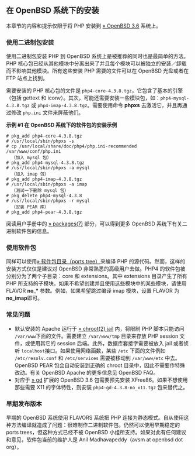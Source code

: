在 OpenBSD 系统下的安装
-----------------------

本章节的内容和提示仅限于将 PHP 安装到
<a href="http://www.openbsd.org/" class="link external">» OpenBSD 3.6</a>
系统上。

### 使用二进制包安装

使用二进制包安装 PHP 到 OpenBSD
系统上是被推荐的同时也是最简单的方法。PHP
核心包已经从其他模块中分离出来了并且每个模块可以被独立的安装／卸载而不影响其他模块。所有这些安装
PHP 需要的文件可以在 OpenBSD 光盘或者在 FTP 站点上找到。

需要安装的 PHP 核心包的文件是
`php4-core-4.3.8.tgz`，它包含了基本的引擎（包括 gettext 和
iconv）。其次，可能还需要安装一些模块包，如：`php4-mysql-4.3.8.tgz` 或
`php4-imap-4.3.8.tgz`。需要使用命令 **phpxs** 去激活它，并且再通过修改
`php.ini` 文件来屏蔽他们。

**示例 \#1 在 OpenBSD 系统下的软件包的安装示例**

    # pkg_add php4-core-4.3.8.tgz
    # /usr/local/sbin/phpxs -s
    # cp /usr/local/share/doc/php4/php.ini-recommended /var/www/conf/php.ini
      （加入 mysql 包）
    # pkg_add php4-mysql-4.3.8.tgz
    # /usr/local/sbin/phpxs -a mysql
      （加入 imap 包）
    # pkg_add php4-imap-4.3.8.tgz
    # /usr/local/sbin/phpxs -a imap
      （测试一下删除 mysql 包）
    # pkg_delete php4-mysql-4.3.8
    # /usr/local/sbin/phpxs -r mysql
      （安装 PEAR 库）
    # pkg_add php4-pear-4.3.8.tgz

阅读用户手册中的
<a href="http://www.openbsd.org/cgi-bin/man.cgi?query=packages" class="link external">» packages(7)</a>
部分，可以得到更多 OpenBSD 系统下有关二进制软件包的信息。

### 使用软件包

同样可以使用<a href="http://www.openbsd.org/faq/ports/ports.html" class="link external">» 软件包目录（ports tree）</a>来编译
PHP 的源代码。然而，这样的安装方式仅仅是建议对 OpenBSD
非常熟悉的高级用户去做。PHP4 的软件包被分别分为了两个子目录：core 和
extensions。其中 extensions 目录产生了所有 PHP
所支持的子模块。如果不希望创建并且使用这些模块中的某些模块，请使用
FLAVOR **no\_\*** 参数。例如，如果希望跳过编译 imap 模块，设置 FLAVOR 为
**no\_imap**即可。

### 常见问题

-   <span class="simpara"> 默认安装的 Apache 运行于
    <a href="http://www.openbsd.org/cgi-bin/man.cgi?query=chroot" class="link external">» chroot(2) jail</a>
    内，将限制 PHP 脚本只能访问 `/var/www`下面的文件。需要建立
    `/var/www/tmp` 目录来存放 PHP session 文件，或使用其它的 session
    后端。此外，数据库套接字需要被放入 jail 或者侦听
    `localhost`接口。如果使用网络函数，某些 `/etc` 下面的文件例如
    `/etc/resolv.conf` 和 `/etc/services` 需要被移动到 `/var/www/etc`
    中去。OpenBSD PEAR 包会自动安装到正确的 chroot
    目录中，因此不需要作特殊改动。有关 OpenBSD Apache 的更多信息见
    OpenBSD FAQ。 </span>
-   <span class="simpara"> 对应于
    <a href="http://www.libgd.org/" class="link external">» gd</a>
    扩展的 OpenBSD 3.6 包需要预先安装 XFree86。如果不想使用那些需要 X11
    的字体特性，则安装 `php4-gd-4.3.8-no_x11.tgz` 包来替代之。 </span>

### 早期发布版本

早期的 OpenBSD 系统使用 FLAVORS 系统把 PHP
连接为静态模式。自从使用这种方法编译就造成了问题：很难制作二进制软件包。仍然可以使用早期稳定的
ports trees，但这种方式已经不被 OpenBSD
小组所支持。如果对此有任何建议和意见，软件包当前的维护人是 Anil
Madhavapeddy（avsm at openbsd dot org）。

